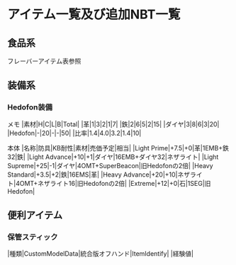 # アイテム一覧及び追加NBT一覧
## 食品系
フレーバーアイテム表参照
## 装備系
### Hedofon装備
メモ
|素材|H|C|L|B|Total|
|革|1|3|2|1|7|
|鉄|2|6|5|2|15|
|ダイヤ|3|8|6|3|20|
|Hedofon|-|20|-|-|50|
|比率|1.4|4.0|3.2|1.4|10|

本体
|名称|防具|KB耐性|素材|売価予定|相当|
|Light Prime|+7.5|+0|革|1EMB+鉄32|鉄|
|Light Advance|+10|+1|ダイヤ|16EMB+ダイヤ32|ネザライト|
|Light Supreme|+25|-1|ダイヤ|4OMT+SuperBeacon|旧Hedofonの2倍|
|Heavy Standard|+3.5|+2|鉄|16EMS|革|
|Heavy Advance|+20|+10|ネザライト|4OMT+ネザライト16|旧Hedofonの2倍|
|Extreme|+12|+0|石|1SEG|旧Hedofon|
## 便利アイテム
### 保管スティック
|種類|CustomModelData|統合版オフハンド|ItemIdentify|
|経験値|